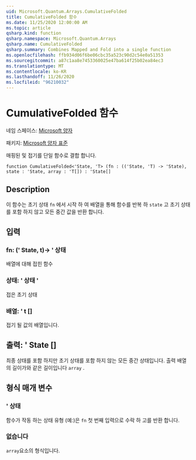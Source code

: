 ```yaml
---
uid: Microsoft.Quantum.Arrays.CumulativeFolded
title: CumulativeFolded 함수
ms.date: 11/25/2020 12:00:00 AM
ms.topic: article
qsharp.kind: function
qsharp.namespace: Microsoft.Quantum.Arrays
qsharp.name: CumulativeFolded
qsharp.summary: Combines Mapped and Fold into a single function
ms.openlocfilehash: ffb934d06f6be06cbc35a523c90d2c54e0a51353
ms.sourcegitcommit: a87c1aa8e7453360025e47ba614f25b02ea84ec3
ms.translationtype: MT
ms.contentlocale: ko-KR
ms.lasthandoff: 11/26/2020
ms.locfileid: "96210032"
---
```

# <a name="cumulativefolded-function"></a>CumulativeFolded 함수

네임 스페이스: [Microsoft 양자](xref:Microsoft.Quantum.Arrays)

패키지: [Microsoft 양자 표준](https://nuget.org/packages/Microsoft.Quantum.Standard)


매핑된 및 접기를 단일 함수로 결합 합니다.

```qsharp
function CumulativeFolded<'State, 'T> (fn : (('State, 'T) -> 'State), state : 'State, array : 'T[]) : 'State[]
```


## <a name="description"></a>Description

이 함수는 초기 상태 `fn` 에서 시작 하 여 배열을 통해 함수를 반복 하 `state` 고 초기 상태를 포함 하지 않고 모든 중간 값을 반환 합니다.

## <a name="input"></a>입력

### <a name="fn--statet---state"></a>fn: (' State, t)-> ' 상태

배열에 대해 접힌 함수


### <a name="state--state"></a>상태: ' 상태 '

접은 초기 상태


### <a name="array--t"></a>배열: ' t []

접기 될 값의 배열입니다.



## <a name="output--state"></a>출력: ' State []

최종 상태를 포함 하지만 초기 상태를 포함 하지 않는 모든 중간 상태입니다.
출력 배열의 길이가와 같은 길이입니다 `array` .

## <a name="type-parameters"></a>형식 매개 변수

### <a name="state"></a>' 상태

함수가 작동 하는 상태 유형 (예:)은 `fn` 첫 번째 입력으로 수락 하 고를 반환 합니다.
### <a name="t"></a>없습니다

`array`요소의 형식입니다.